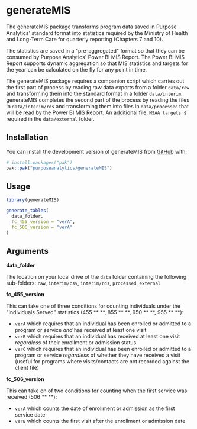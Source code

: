 
# generateMIS

<!-- badges: start -->
<!-- badges: end -->

The generateMIS package transforms program data saved in Purpose Analytics' standard format into statistics required by the Ministry of Health and Long-Term Care for quarterly reporting (Chapters 7 and 10).

The statistics are saved in a "pre-aggregated" format so that they can be consumed by Purpose Analytics' Power BI MIS Report. The Power BI MIS Report supports dynamic aggregation so that MIS statistics and targets for the year can be calculated on the fly for any point in time.

The generateMIS package requires a companion script which carries out the first part of process by reading raw data exports from a folder `data/raw` and transforming them into the standard format in a folder `data/interim`. generateMIS completes the second part of the process by reading the files in `data/interim/rds` and transforming them into files in `data/processed` that will be read by the Power BI MIS Report. An additional file, `MSAA targets` is required in the `data/external` folder. 

## Installation

You can install the development version of generateMIS from [GitHub](https://github.com/) with:

``` r
# install.packages("pak")
pak::pak("purposeanalytics/generateMIS")
```

## Usage

``` r
library(generateMIS)

generate_tables(
  data_folder, 
  fc_455_version = "verA", 
  fc_506_version = "verA"
)

```

## Arguments

**data_folder**

The location on your local drive of the `data` folder containing the following sub-folders: `raw`, `interim/csv`, `interim/rds`, `processed`, `external` 

**fc_455_version**

This can take one of three conditions for counting individuals under the "Individuals Served" statistics (455 \*\* \*\*, 855 \*\* \*\*, 950 \*\* \*\*, 955 \*\* \*\*):

* `verA` which requires that an individual has been enrolled or admitted to a program or service *and* has received at least one visit 
* `verB` which requires that an individual has received at least one visit *regardless* of their enrollment or admission status 
* `verC` which requires that an individual has been enrolled or admitted to a program or service *regardless* of whether they have received a visit (useful for programs where visits/contacts are not recorded against the client file)

**fc_506_version**

This can take on of two conditions for counting when the first service was received (506 \*\* \*\*):

* `verA` which counts the date of enrollment or admission as the first service date
* `verB` which counts the first visit after the enrollment or admission date
